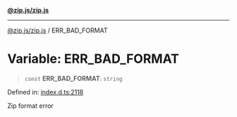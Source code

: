 [**@zip.js/zip.js**](../README.md)

***

[@zip.js/zip.js](../globals.md) / ERR\_BAD\_FORMAT

# Variable: ERR\_BAD\_FORMAT

> `const` **ERR\_BAD\_FORMAT**: `string`

Defined in: [index.d.ts:2118](https://github.com/gildas-lormeau/zip.js/blob/048592eb3ecd62abf9aa99b38374e6c15b43dfe8/index.d.ts#L2118)

Zip format error
